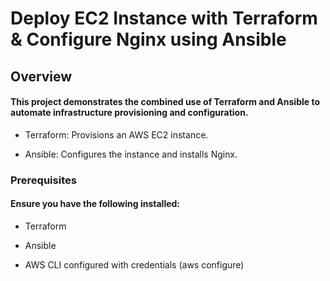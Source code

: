 # Deploy EC2 Instance with Terraform & Configure Nginx using Ansible

## Overview

#### This project demonstrates the combined use of Terraform and Ansible to automate infrastructure provisioning and configuration.

- Terraform: Provisions an AWS EC2 instance.

- Ansible: Configures the instance and installs Nginx.

### Prerequisites

#### Ensure you have the following installed:

- Terraform

- Ansible

- AWS CLI configured with credentials (aws configure)
